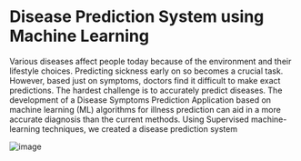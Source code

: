 # Disease Prediction System using Machine Learning

Various diseases affect people today because of the environment and their lifestyle
choices. Predicting sickness early on so becomes a crucial task. However, based just
on symptoms, doctors find it difficult to make exact predictions. The hardest
challenge is to accurately predict diseases.
The development of a Disease Symptoms Prediction Application based on machine
learning (ML) algorithms for illness prediction can aid in a more accurate diagnosis
than the current methods. Using Supervised machine-learning techniques, we created
a disease prediction system

![image](https://github.com/SIDD2310/FDS_assignment/blob/b2a4862b03d18aea5607e677fa6831cd0a970f4c/ss%20of%20pred.png)
